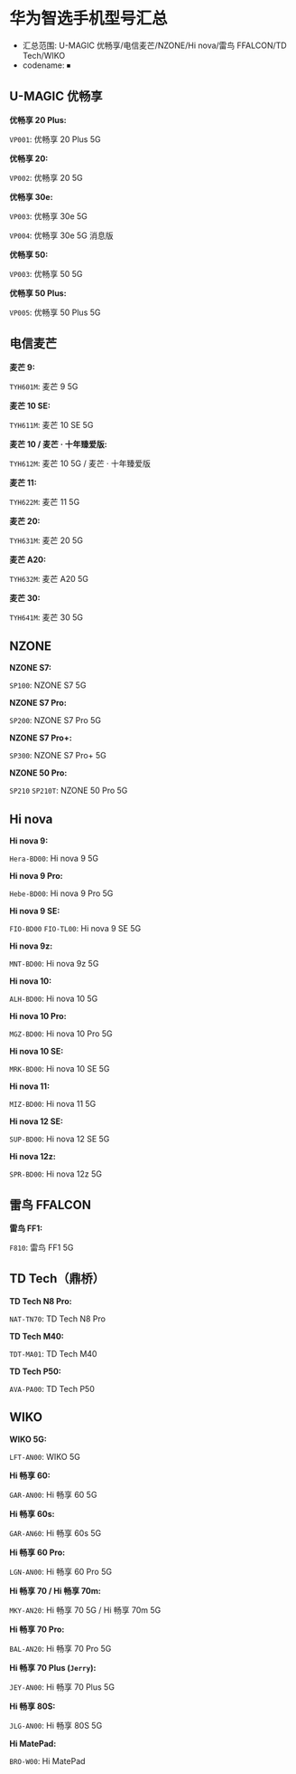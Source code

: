 # 华为智选手机型号汇总

- 汇总范围: U-MAGIC 优畅享/电信麦芒/NZONE/Hi nova/雷鸟 FFALCON/TD Tech/WIKO
- codename: ⏹

## U-MAGIC 优畅享

**优畅享 20 Plus:**

`VP001`: 优畅享 20 Plus 5G

**优畅享 20:**

`VP002`: 优畅享 20 5G

**优畅享 30e:**

`VP003`: 优畅享 30e 5G

`VP004`: 优畅享 30e 5G 消息版

**优畅享 50:**

`VP003`: 优畅享 50 5G

**优畅享 50 Plus:**

`VP005`: 优畅享 50 Plus 5G

## 电信麦芒

**麦芒 9:**

`TYH601M`: 麦芒 9 5G

**麦芒 10 SE:**

`TYH611M`: 麦芒 10 SE 5G

**麦芒 10 / 麦芒 · 十年臻爱版:**

`TYH612M`: 麦芒 10 5G / 麦芒 · 十年臻爱版

**麦芒 11:**

`TYH622M`: 麦芒 11 5G

**麦芒 20:**

`TYH631M`: 麦芒 20 5G

**麦芒 A20:**

`TYH632M`: 麦芒 A20 5G

**麦芒 30:**

`TYH641M`: 麦芒 30 5G

## NZONE

**NZONE S7:**

`SP100`: NZONE S7 5G

**NZONE S7 Pro:**

`SP200`: NZONE S7 Pro 5G

**NZONE S7 Pro+:**

`SP300`: NZONE S7 Pro+ 5G

**NZONE 50 Pro:**

`SP210` `SP210T`: NZONE 50 Pro 5G

## Hi nova

**Hi nova 9:**

`Hera-BD00`: Hi nova 9 5G

**Hi nova 9 Pro:**

`Hebe-BD00`: Hi nova 9 Pro 5G

**Hi nova 9 SE:**

`FIO-BD00` `FIO-TL00`: Hi nova 9 SE 5G

**Hi nova 9z:**

`MNT-BD00`: Hi nova 9z 5G

**Hi nova 10:**

`ALH-BD00`: Hi nova 10 5G

**Hi nova 10 Pro:**

`MGZ-BD00`: Hi nova 10 Pro 5G

**Hi nova 10 SE:**

`MRK-BD00`: Hi nova 10 SE 5G

**Hi nova 11:**

`MIZ-BD00`: Hi nova 11 5G

**Hi nova 12 SE:**

`SUP-BD00`: Hi nova 12 SE 5G

**Hi nova 12z:**

`SPR-BD00`: Hi nova 12z 5G

## 雷鸟 FFALCON

**雷鸟 FF1:**

`F810`: 雷鸟 FF1 5G

## TD Tech（鼎桥）

**TD Tech N8 Pro:**

`NAT-TN70`: TD Tech N8 Pro

**TD Tech M40:**

`TDT-MA01`: TD Tech M40

**TD Tech P50:**

`AVA-PA00`: TD Tech P50

## WIKO

**WIKO 5G:**

`LFT-AN00`: WIKO 5G

**Hi 畅享 60:**

`GAR-AN00`: Hi 畅享 60 5G

**Hi 畅享 60s:**

`GAR-AN60`: Hi 畅享 60s 5G

**Hi 畅享 60 Pro:**

`LGN-AN00`: Hi 畅享 60 Pro 5G

**Hi 畅享 70 / Hi 畅享 70m:**

`MKY-AN20`: Hi 畅享 70 5G / Hi 畅享 70m 5G

**Hi 畅享 70 Pro:**

`BAL-AN20`: Hi 畅享 70 Pro 5G

**Hi 畅享 70 Plus (`Jerry`):**

`JEY-AN00`: Hi 畅享 70 Plus 5G

**Hi 畅享 80S:**

`JLG-AN00`: Hi 畅享 80S 5G

**Hi MatePad:**

`BRO-W00`: Hi MatePad